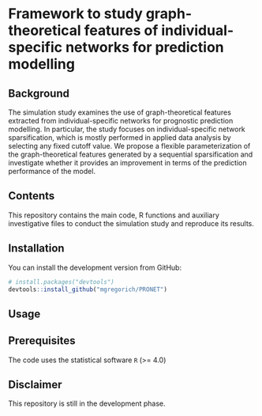 # Framework to study graph-theoretical features of individual-specific networks for prediction modelling

## Background

The simulation study examines the use of graph-theoretical features extracted from individual-specific networks for prognostic prediction modelling. In particular, the study focuses on individual-specific network sparsification, which is mostly performed in applied data analysis by selecting any fixed cutoff value. We propose a flexible parameterization of the graph-theoretical features generated by a sequential sparsification and investigate whether it provides an improvement in terms of the prediction performance of the model.

## Contents
This repository contains the main code, R functions and auxiliary investigative files to conduct the simulation study and reproduce its results.


## Installation
You can install the development version from GitHub:

``` r
# install.packages("devtools")
devtools::install_github("mgregorich/PRONET")
```

## Usage


## Prerequisites

The code uses the statistical software `R` (>= 4.0) 


## Disclaimer

This repository is still in the development phase. 